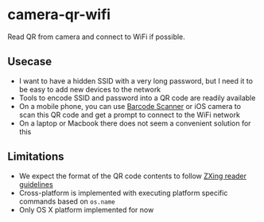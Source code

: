 # camera-qr-wifi
Read QR from camera and connect to WiFi if possible.

## Usecase
* I want to have a hidden SSID with a very long password, but I need it to be easy to add new devices to the network
* Tools to encode SSID and password into a QR code are readily available
* On a mobile phone, you can use [Barcode Scanner](https://play.google.com/store/apps/details?id=com.google.zxing.client.android) or iOS camera to scan this QR code and get a prompt to connect to the WiFi network
* On a laptop or Macbook there does not seem a convenient solution for this

## Limitations
* We expect the format of the QR code contents to follow [ZXing reader guidelines](https://github.com/zxing/zxing/wiki/Barcode-Contents#wi-fi-network-config-android-ios-11)
* Cross-platform is implemented with executing platform specific commands based on `os.name`
* Only OS X platform implemented for now
